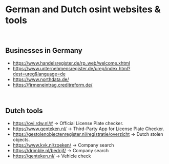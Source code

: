 # German and Dutch osint websites & tools

<br>

## Businesses in Germany

- https://www.handelsregister.de/rp_web/welcome.xhtml
- https://www.unternehmensregister.de/ureg/index.html?dest=ureg&language=de
- https://www.northdata.de/
- https://firmeneintrag.creditreform.de/

<br>

## Dutch tools

- https://ovi.rdw.nl/# -> Official License Plate checker.
- https://www.qenteken.nl/ -> Third-Party App for License Plate Checker.
- https://gestolenobjectenregister.nl/registratie/overzicht -> Dutch stolen objects.
- https://www.kvk.nl/zoeken/ -> Company search
- https://drimble.nl/bedrijf/ -> Company search
- https://qenteken.nl/ -> Vehicle check
  
